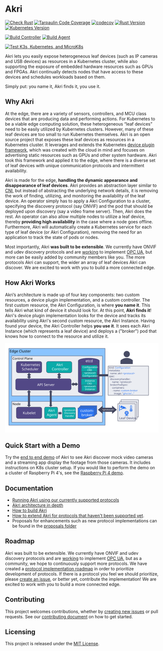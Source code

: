 # Akri
[![Check Rust](https://github.com/deislabs/akri/workflows/Check%20Rust/badge.svg?branch=main&event=push)](https://github.com/deislabs/akri/actions?query=workflow%3A%22Check+Rust%22) [![Tarpaulin Code Coverage](https://github.com/deislabs/akri/workflows/Tarpaulin%20Code%20Coverage/badge.svg?branch=main&event=push)](https://github.com/deislabs/akri/actions?query=workflow%3A%22Tarpaulin+Code+Coverage%22) [![codecov](https://codecov.io/gh/deislabs/akri/branch/main/graph/badge.svg?token=V468HO7CDE)](https://github.com/deislabs/akri/actions?query=workflow%3A%22Tarpaulin+Code+Coverage%22) [![Rust Version](https://img.shields.io/badge/rustc-1.41.0-blue.svg)](https://blog.rust-lang.org/2020/01/30/Rust-1.41.0.html) [![Kubernetes Version](https://img.shields.io/badge/kubernetes-≥%201.16-blue.svg)](https://v1-16.docs.kubernetes.io/) 


[![Build Controller](https://github.com/deislabs/akri/workflows/Build%20Controller/badge.svg?branch=main&event=push)](https://github.com/deislabs/akri/actions?query=workflow%3A%22Build+Controller%22) [![Build Agent](https://github.com/deislabs/akri/workflows/Build%20Agent/badge.svg?branch=main&event=push)](https://github.com/deislabs/akri/actions?query=workflow%3A%22Build+Agent%22)

[![Test K3s, Kubernetes, and MicroK8s](https://github.com/deislabs/akri/workflows/Test%20K3s,%20Kubernetes,%20and%20MicroK8s/badge.svg?branch=main&event=push)](https://github.com/deislabs/akri/actions?query=workflow%3A%22Test+K3s%2C+Kubernetes%2C+and+MicroK8s%22)

Akri lets you easily expose heterogeneous leaf devices (such as IP cameras and USB devices) as resources in a Kubernetes cluster, while also supporting the exposure of embedded hardware resources such as GPUs and FPGAs. Akri continually detects nodes that have access to these devices and schedules workloads based on them. 

Simply put: you name it, Akri finds it, you use it.

## Why Akri
At the edge, there are a variety of sensors, controllers, and MCU class devices that are producing data and performing actions. For Kubernetes to be a viable edge computing solution, these heterogeneous “leaf devices” need to be easily utilized by Kubernetes clusters. However, many of these leaf devices are too small to run Kubernetes themselves. Akri is an open source project that exposes these leaf devices as resources in a Kubernetes cluster. It leverages and extends the Kubernetes [device plugin framework](https://kubernetes.io/docs/concepts/extend-kubernetes/compute-storage-net/device-plugins/), which was created with the cloud in mind and focuses on advertising static resources such as GPUs and other system hardware. Akri took this framework and applied it to the edge, where there is a diverse set of leaf devices with unique communication protocols and intermittent availability.   

Akri is made for the edge, **handling the dynamic appearance and disappearance of leaf devices**. Akri provides an abstraction layer similar to [CNI](https://github.com/containernetworking/cni), but instead of abstracting the underlying network details, it is removing the work of finding, utilizing, and monitoring the availability of the leaf device. An operator simply has to apply a Akri Configuration to a cluster, specifying the discovery protocol (say ONVIF) and the pod that should be deployed upon discovery (say a video frame server). Then, Akri does the rest. An operator can also allow multiple nodes to utilize a leaf device, thereby **providing high availability** in the case where a node goes offline. Furthermore, Akri will automatically create a Kubernetes service for each type of leaf device (or Akri Configuration), removing the need for an application to track the state of pods or nodes.

Most importantly, Akri **was built to be extensible**. We currently have ONVIF and udev discovery protocols and are [working](./docs/roadmap.md#implement-additional-protocol-handlers) to implement [OPC UA](./docs/proposals/opcua.md), but more can be easily added by community members like you. The more protocols Akri can support, the wider an array of leaf devices Akri can discover. We are excited to work with you to build a more connected edge.

## How Akri Works
Akri’s architecture is made up of four key components: two custom resources, a device plugin implementation, and a custom controller. The first custom resource, the Akri Configuration, is where **you name it**. This tells Akri what kind of device it should look for. At this point, **Akri finds it**! Akri's device plugin implementation looks for the device and tracks its availability using Akri's second custom resource, the Akri Instance. Having found your device, the Akri Controller helps **you use it**. It sees each Akri Instance (which represents a leaf device) and deploys a ("broker") pod that knows how to connect to the resource and utilize it.

<img src="./docs/media/akri-architecture.svg" alt="Akri ONVIF Flow" style="padding-bottom: 10px padding-top: 10px;
margin-right: auto; display: block; margin-left: auto;"/>

## Quick Start with a Demo
Try the [end to end demo](./docs/end-to-end-demo.md) of Akri to see Akri discover mock video cameras and a streaming app display the footage from those cameras. It includes instructions on K8s cluster setup. If you would like to perform the demo on a cluster of Raspberry Pi 4's, see the [Raspberry Pi 4 demo](./docs/rpi4-demo.md).

## Documentation
- [Running Akri using our currently supported protocols](./docs/user-guide.md) 
- [Akri architecture in depth](./docs/architecture.md)
- [How to build Akri](./docs/development.md)
- [How to extend Akri for protocols that haven't been supported yet](./docs/extensibility.md).
- Proposals for enhancements such as new protocol implementations can be found in the [proposals folder](./docs/proposals)

## Roadmap
Akri was built to be extensible. We currently have ONVIF and udev discovery protocols and are [working](./docs/roadmap.md#implement-additional-protocol-handlers) to implement [OPC UA](./docs/proposals/opcua.md), but as a community, we hope to continuously support more protocols. We have created a [protocol implementation roadmap](./docs/roadmap.md#implement-additional-protocol-handlers) in order to prioritize development of protocols. If there is a protocol you feel we should prioritize, please [create an issue](https://github.com/deislabs/akri/issues/new/choose), or better yet, contribute the implementation! We are excited to work with you to build a more connected edge.

## Contributing
This project welcomes contributions, whether by [creating new issues](https://github.com/deislabs/akri/issues/new/choose) or pull requests. See our [contributing document](./docs/contributing.md) on how to get started.

## Licensing
This project is released under the [MIT License](./LICENSE).
